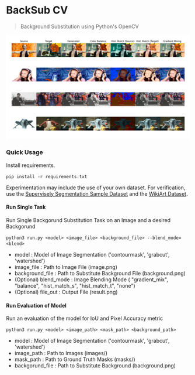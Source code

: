# BackSub CV
> Background Substitution using Python's OpenCV

![Background Substitution](docs/GradientMixing.png)

### Quick Usage

Install requirements.

```shell
pip install -r requirements.txt
```

Experimentation may include the use of your own dataset. For verification, use the [Supervisely Segmentation Sample Dataset](https://drive.google.com/file/d/1biTZkShX_LxtIuuEKTV_mbyuUd-23oD6/view?usp=sharing)
and the [WikiArt Dataset](https://www.kaggle.com/datasets/ikarus777/best-artworks-of-all-time).

#### Run Single Task

Run Single Backgorund Substitution Task on an Image and a desired Backgorund

```shell
python3 run.py <model> <image_file> <background_file> --blend_mode=<blend>
```
- model : Model of Image Segmentation ('contourmask', 'grabcut', 'watershed')
- image_file : Path to Image File (image.png)
- background_file : Path to Substitute Background File (background.png)
- (Optional) blend_mode : Image Blending Mode ( "gradient_mix", "balance", "hist_match_s", "hist_match_t", "none")
- (Optional) file_out : Output File (result.png)

#### Run Evaluation of Model

Run an evaluation of the model for IoU and Pixel Accuracy metric

```shell
python3 run.py <model> <image_path> <mask_path> <background_path>
```
- model : Model of Image Segmentation ('contourmask', 'grabcut', 'watershed')
- image_path : Path to Images (images/)
- mask_path : Path to Ground Truth Masks (masks/)
- backgorund_file : Path to Substitute Background (background.png)
